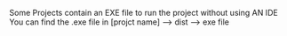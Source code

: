 Some Projects contain an EXE file to run the project without using AN IDE
You can find the .exe file in [projct name] --> dist --> exe file
